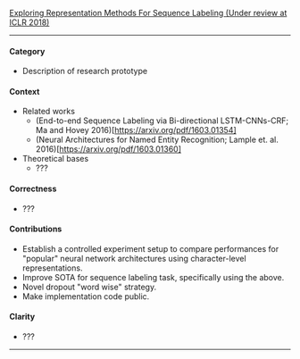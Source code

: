 [Exploring Representation Methods For Sequence Labeling (Under review at ICLR 2018)](https://openreview.net/pdf?id=BJoBfQ-0b)

---
#### Category
- Description of research prototype

#### Context
- Related works
  - (End-to-end Sequence Labeling via Bi-directional LSTM-CNNs-CRF; Ma and Hovey 2016)[https://arxiv.org/pdf/1603.01354]
  - (Neural Architectures for Named Entity Recognition; Lample et. al. 2016)[https://arxiv.org/pdf/1603.01360]
- Theoretical bases
  - ???

#### Correctness
- ???

#### Contributions
- Establish a controlled experiment setup to compare performances for "popular" neural network architectures using character-level representations.
- Improve SOTA for sequence labeling task, specifically using the above.
- Novel dropout "word wise" strategy.
- Make implementation code public.

#### Clarity
- ???
---
